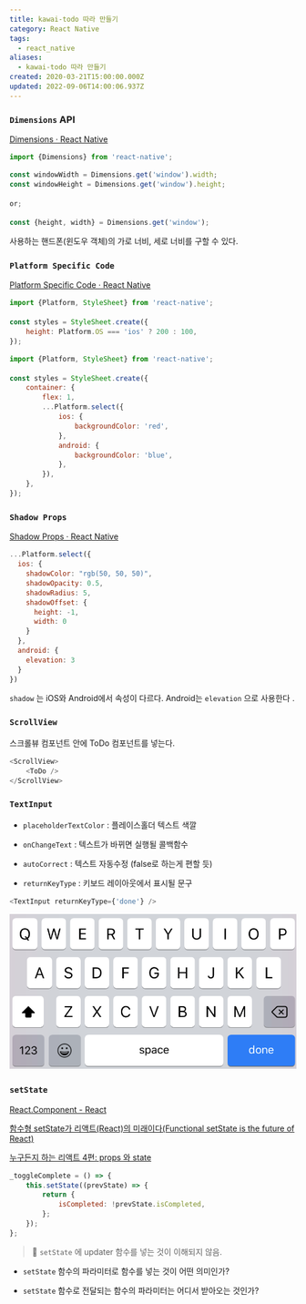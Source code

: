 ```yaml
---
title: kawai-todo 따라 만들기
category: React Native
tags:
  - react_native
aliases:
  - kawai-todo 따라 만들기
created: 2020-03-21T15:00:00.000Z
updated: 2022-09-06T14:00:06.937Z
---
```


<Metadata />

### `Dimensions` API

[Dimensions · React Native](https://reactnative.dev/docs/dimensions)

```javascript
import {Dimensions} from 'react-native';
```

```javascript
const windowWidth = Dimensions.get('window').width;
const windowHeight = Dimensions.get('window').height;

or;

const {height, width} = Dimensions.get('window');
```

사용하는 핸드폰(윈도우 객체)의 가로 너비, 세로 너비를 구할 수 있다.

### `Platform Specific Code`

[Platform Specific Code · React Native](https://reactnative.dev/docs/platform-specific-code)

```javascript
import {Platform, StyleSheet} from 'react-native';

const styles = StyleSheet.create({
	height: Platform.OS === 'ios' ? 200 : 100,
});
```

```javascript
import {Platform, StyleSheet} from 'react-native';

const styles = StyleSheet.create({
	container: {
		flex: 1,
		...Platform.select({
			ios: {
				backgroundColor: 'red',
			},
			android: {
				backgroundColor: 'blue',
			},
		}),
	},
});
```

### `Shadow Props`

[Shadow Props · React Native](https://reactnative.dev/docs/shadow-props)

```javascript
...Platform.select({
  ios: {
    shadowColor: "rgb(50, 50, 50)",
    shadowOpacity: 0.5,
    shadowRadius: 5,
    shadowOffset: {
      height: -1,
      width: 0
    }
  },
  android: {
    elevation: 3
  }
})
```

`shadow` 는 iOS와 Android에서 속성이 다르다. Android는 `elevation` 으로 사용한다 .

### `ScrollView`

스크롤뷰 컴포넌트 안에 ToDo 컴포넌트를 넣는다.

```javascript
<ScrollView>
	<ToDo />
</ScrollView>
```

### `TextInput`

- `placeholderTextColor` : 플레이스홀더 텍스트 색깔

- `onChangeText` : 텍스트가 바뀌면 실행될 콜백함수

- `autoCorrect` : 텍스트 자동수정 (false로 하는게 편할 듯)

- `returnKeyType` : 키보드 레이아웃에서 표시될 문구

```javascript
<TextInput returnKeyType={'done'} />
```

![kawai-todo-image-0](./images/kawai-todo-image-0.png)

### `setState`

[React.Component - React](https://ko.reactjs.org/docs/react-component.html#setstate)

[함수형 setState가 리액트(React)의 미래이다(Functional setState is the future of React)](https://www.vobour.com/%ED%95%A8%EC%88%98%ED%98%95-setstate%EA%B0%80-%EB%A6%AC%EC%95%A1%ED%8A%B8-react-%EC%9D%98-%EB%AF%B8%EB%9E%98%EC%9D%B4%EB%8B%A4-functiona)

[누구든지 하는 리액트 4편: props 와 state](https://velopert.com/3629)

```javascript
_toggleComplete = () => {
	this.setState((prevState) => {
		return {
			isCompleted: !prevState.isCompleted,
		};
	});
};
```

> 📌 `setState` 에 updater 함수를 넣는 것이 이해되지 않음.

- `setState` 함수의 파라미터로 함수를 넣는 것이 어떤 의미인가?

- `setState` 함수로 전달되는 함수의 파라미터는 어디서 받아오는 것인가?
